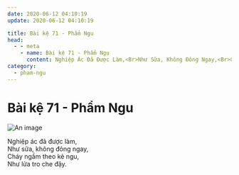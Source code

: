 ```yaml
---
date: 2020-06-12 04:10:19
update: 2020-06-12 04:10:19

title: Bài kệ 71 - Phẩm Ngu
head:
  - - meta
    - name: Bài kệ 71 - Phẩm Ngu
      content: Nghiệp Ác Đã Được Làm,<Br>Như Sữa, Không Đông Ngay,<Br>Cháy Ngầm Theo Kẻ Ngu,<Br>Như Lửa Tro Che Đậy.<Br>
category:
  - pham-ngu
---
```


# Bài kệ 71 - Phẩm Ngu

![An image](/img/pham-ngu/pham-ngu-071.jpg)

Nghiệp ác đã được làm,<br>Như sữa, không đông ngay,<br>Cháy ngầm theo kẻ ngu,<br>Như lửa tro che đậy.<br>
